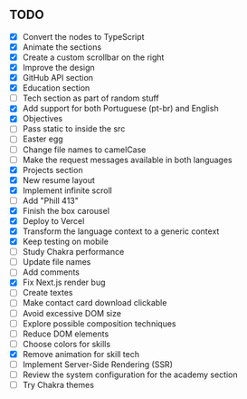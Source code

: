 ## TODO

- [x] Convert the nodes to TypeScript
- [x] Animate the sections
- [x] Create a custom scrollbar on the right
- [x] Improve the design
- [x] GitHub API section
- [x] Education section
- [ ] Tech section as part of random stuff
- [x] Add support for both Portuguese (pt-br) and English
- [x] Objectives
- [ ] Pass static to inside the src
- [ ] Easter egg
- [ ] Change file names to camelCase
- [ ] Make the request messages available in both languages
- [x] Projects section
- [x] New resume layout
- [x] Implement infinite scroll
- [ ] Add "Phill 413"
- [x] Finish the box carousel
- [x] Deploy to Vercel
- [x] Transform the language context to a generic context
- [x] Keep testing on mobile
- [ ] Study Chakra performance
- [ ] Update file names
- [ ] Add comments
- [x] Fix Next.js render bug
- [ ] Create textes
- [ ] Make contact card download clickable
- [ ] Avoid excessive DOM size
- [ ] Explore possible composition techniques
- [ ] Reduce DOM elements
- [ ] Choose colors for skills
- [x] Remove animation for skill tech
- [ ] Implement Server-Side Rendering (SSR)
- [ ] Review the system configuration for the academy section
- [ ] Try Chakra themes
